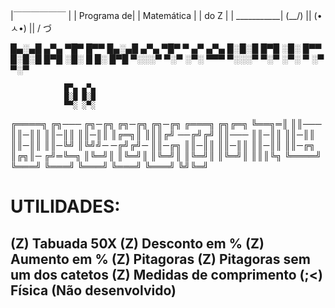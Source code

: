 
|￣￣￣￣￣￣ |
| Programa de|
| Matemática |
|   do Z     |
| ___________|
(\__/) ||
(•ㅅ•) ||
/    づ


█▄░▄█ ▄▀▄ ▀█▀ █▀▀ █▄░▄█ ▄▀▄ ▀█▀ ▀ ▄▀ ▄▀▄
█░█░█ █▀█ ░█░ █▀▀ █░█░█ █▀█ ░█░ █ █░ █▀█
▀░░░▀ ▀░▀ ░▀░ ▀▀▀ ▀░░░▀ ▀░▀ ░▀░ ▀ ░▀ ▀░▀


                █▀▄ ▄▀▄
                █░█ █░█
                ▀▀░ ░▀░




╔════╗     ╔╗─── ╔╗─╔╗ ╔╗─╔╗ ╔╗─╔╗ ╔═══╗ ╔╗╔═╗
╚══╗═║     ║║─── ║║─║║ ║║─║║ ║║─║║ ║╔═╗║ ║║║╔╝
──╔╝╔╝     ║║─── ║║─║║ ║║─║║ ║║─║║ ║║─╚╝ ║╚╝╝─
─╔╝╔╝─     ║║─╔╗ ║║─║║ ║║─║║ ║║─║║ ║║─╔╗ ║╔╗║─
╔╝═╚═╗     ║╚═╝║ ║╚═╝║ ║╚═╝║ ║╚═╝║ ║╚═╝║ ║║║╚╗
╚════╝     ╚═══╝ ╚═══╝ ╚═══╝ ╚═══╝ ╚═══╝ ╚╝╚═╝




<h1>UTILIDADES:</h1>

<h2>
(Z) Tabuada 50X
(Z) Desconto em %
(Z) Aumento em %
(Z) Pitagoras
(Z) Pitagoras sem um dos catetos
(Z) Medidas de comprimento
(;<) Física (Não desenvolvido)
<h2>
